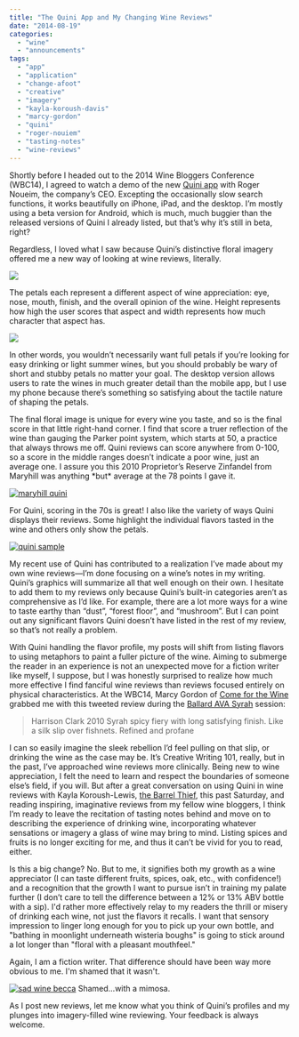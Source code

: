 ```yaml
---
title: "The Quini App and My Changing Wine Reviews"
date: "2014-08-19"
categories:
  - "wine"
  - "announcements"
tags:
  - "app"
  - "application"
  - "change-afoot"
  - "creative"
  - "imagery"
  - "kayla-koroush-davis"
  - "marcy-gordon"
  - "quini"
  - "roger-nouiem"
  - "tasting-notes"
  - "wine-reviews"
---
```


Shortly before I headed out to the 2014 Wine Bloggers Conference (WBC14), I agreed to watch a demo of the new [Quini app](https://quiniwine.com/) with Roger Noueim, the company’s CEO. Excepting the occasionally slow search functions, it works beautifully on iPhone, iPad, and the desktop. I’m mostly using a beta version for Android, which is much, much buggier than the released versions of Quini I already listed, but that’s why it’s still in beta, right?

Regardless, I loved what I saw because Quini’s distinctive floral imagery offered me a new way of looking at wine reviews, literally.

![](https://quiniwine.com/assets/img/home/full-bloom1.png)

The petals each represent a different aspect of wine appreciation: eye, nose, mouth, finish, and the overall opinion of the wine. Height represents how high the user scores that aspect and width represents how much character that aspect has.

![](https://quiniwine.com/assets/img/home/petal.png)

In other words, you wouldn’t necessarily want full petals if you’re looking for easy drinking or light summer wines, but you should probably be wary of short and stubby petals no matter your goal. The desktop version allows users to rate the wines in much greater detail than the mobile app, but I use my phone because there’s something so satisfying about the tactile nature of shaping the petals.

The final floral image is unique for every wine you taste, and so is the final score in that little right-hand corner. I find that score a truer reflection of the wine than gauging the Parker point system, which starts at 50, a practice that always throws me off. Quini reviews can score anywhere from 0-100, so a score in the middle ranges doesn’t indicate a poor wine, just an average one. I assure you this 2010 Proprietor’s Reserve Zinfandel from Maryhill was anything \*but\* average at the 78 points I gave it.

[![maryhill quini](http://s3.amazonaws.com/thegourmez-wpmedia/2014/08/maryhill-quini-178x1024.jpg)](http://www.thegourmez.com/2014/08/the-quini-app-and-my-changing-wine-reviews/maryhill-quini/)

For Quini, scoring in the 70s is great! I also like the variety of ways Quini displays their reviews. Some highlight the individual flavors tasted in the wine and others only show the petals.

[![quini sample](http://s3.amazonaws.com/thegourmez-wpmedia/2014/08/quini-sample.jpg)](http://www.thegourmez.com/2014/08/the-quini-app-and-my-changing-wine-reviews/quini-sample/)

My recent use of Quini has contributed to a realization I’ve made about my own wine reviews—I’m done focusing on a wine’s notes in my writing. Quini’s graphics will summarize all that well enough on their own. I hesitate to add them to my reviews only because Quini’s built-in categories aren’t as comprehensive as I’d like. For example, there are a lot more ways for a wine to taste earthy than “dust”, “forest floor”, and “mushroom”. But I can point out any significant flavors Quini doesn’t have listed in the rest of my review, so that’s not really a problem.

With Quini handling the flavor profile, my posts will shift from listing flavors to using metaphors to paint a fuller picture of the wine. Aiming to submerge the reader in an experience is not an unexpected move for a fiction writer like myself, I suppose, but I was honestly surprised to realize how much more effective I find fanciful wine reviews than reviews focused entirely on physical characteristics. At the WBC14, Marcy Gordon of [Come for the Wine](http://www.comeforthewine.com/) grabbed me with this tweeted review during the [Ballard AVA Syrah](https://thegourmez.com/blog/2014-08-05-wbc14-syrahs-of-the-ballard-canyon-ava/) session:

<blockquote>Harrison Clark 2010 Syrah spicy fiery with long satisfying finish. Like a silk slip over fishnets. Refined and profane</blockquote>

I can so easily imagine the sleek rebellion I’d feel pulling on that slip, or drinking the wine as the case may be. It’s Creative Writing 101, really, but in the past, I’ve approached wine reviews more clinically. Being new to wine appreciation, I felt the need to learn and respect the boundaries of someone else’s field, if you will. But after a great conversation on using Quini in wine reviews with Kayla Koroush-Lewis, [the Barrel Thief](http://www.labellebarrelthief.com/), this past Saturday, and reading inspiring, imaginative reviews from my fellow wine bloggers, I think I’m ready to leave the recitation of tasting notes behind and move on to describing the experience of drinking wine, incorporating whatever sensations or imagery a glass of wine may bring to mind. Listing spices and fruits is no longer exciting for me, and thus it can’t be vivid for you to read, either.

Is this a big change? No. But to me, it signifies both my growth as a wine appreciator (I can taste different fruits, spices, oak, etc., with confidence!) and a recognition that the growth I want to pursue isn’t in training my palate further (I don’t care to tell the difference between a 12% or 13% ABV bottle with a sip). I'd rather more effectively relay to my readers the thrill or misery of drinking each wine, not just the flavors it recalls. I want that sensory impression to linger long enough for you to pick up your own bottle, and "bathing in moonlight underneath wisteria boughs" is going to stick around a lot longer than "floral with a pleasant mouthfeel."

Again, I am a fiction writer. That difference should have been way more obvious to me. I'm shamed that it wasn't.




<div class="caption">

[![sad wine becca](http://s3.amazonaws.com/thegourmez-wpmedia/2014/08/sad-wine-becca-500x281.jpg)](http://www.thegourmez.com/2014/08/the-quini-app-and-my-changing-wine-reviews/sad-wine-becca/) Shamed...with a mimosa.</div>


As I post new reviews, let me know what you think of Quini’s profiles and my plunges into imagery-filled wine reviewing. Your feedback is always welcome.
